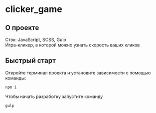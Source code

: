 # clicker_game
## О проекте
Стэк: JavaScript, SCSS, Gulp
</br>
Игра-кликер, в которой можно узнать скорость ваших кликов
## Быстрый старт
Откройте терминал проекта и установите зависимости с помощью команды:
~~~
npm i
~~~
Чтобы начать разработку запустите команду
~~~
gulp
~~~
